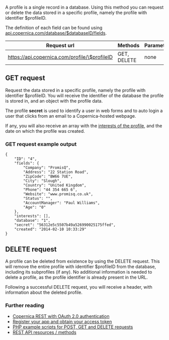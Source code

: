 A profile is a single record in a database. Using this method you can
request or delete the data stored in a specific profile, namely the
profile with identifier \$profileID.

The definition of each field can be found using
[api.copernica.com/database/\$databaseID/fields](./database-fields.en.md).

| Request url | Methods | Parameters |
| --- | --- | --- |
| https://api.copernica.com/profile/\$profileID | GET, DELETE | none |

GET request
-----------

Request the data stored in a specific profile, namely the profile with
identifier \$profileID. You will receive the identifier of the database
the profile is stored in, and an object with the profile data.

The profile **secret** is used to identify a user in web forms and to
auto login a user that clicks from an email to a Copernica-hosted
webpage.

If any, you will also receive an array with the [interests of the
profile](profile-interests), and the date on which the profile was
created.

### GET request example output

~~~~ {.language-javascript}
{
    "ID": "4",
    "fields": {
        "Company": "PromisQ",
        "Address": "22 Station Road",
        "ZipCode": "BW66 7UE",
        "City": "Slough",
        "Country": "United Kingdom",
        "Phone": "44 354 665 6",
        "Website": "www.promisq.co.uk",
        "Status": "",
        "AccountManager": "Paul Williams",
        "Age": "0"
    },
    "interests": [],
    "database": "1",
    "secret": "56312e5c5507b49a526990025175ffed",
    "created": "2014-02-10 10:33:29"
}
~~~~

DELETE request
--------------

A profile can be deleted from existence by using the DELETE request.
This will remove the entire profile with identifier \$profileID from the
database, including its subprofiles (if any). No additional information
is needed to delete a profile, as the profile identifier is already
present in the URL.

Following a successful DELETE request, you will receive a header, with
information about the deleted profile.

### Further reading

-   [Copernica REST with OAuth 2.0
    authentication](./setting-up-copernica-rest-service.en.md)
-   [Register your app and obtain your access
    token](./register-your-app-on-copernica-com.en.md)
-   [PHP example scripts for POST, GET and DELETE
    requests](./example-get-post-and-delete-requests.en.md)
-   [REST API resources / methods](./the-copernica-rest-api.en.md)

